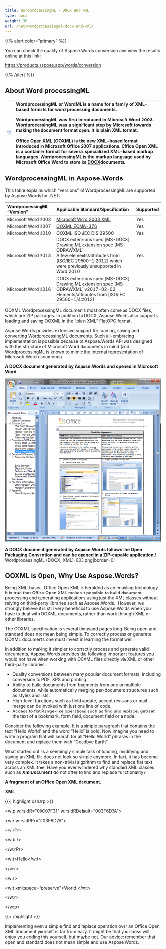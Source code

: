 ```yaml
---
title: WordprocessingML - DOCX and XML
type: docs
weight: 30
url: /net/wordprocessingml-docx-and-xml/
---
```


{{% alert color="primary" %}} 

You can check the quality of Aspose.Words conversion and view the results online at this link:

<https://products.aspose.app/words/conversion>

{{% /alert %}} 


## **About Word processingML**

|![todo:image_alt_text](wordprocessingml-docx-and-xml_1.png)|WordprocessingML or WordML is a name for a family of XML-based formats for word processing documents. <br><br>WordprocessingML was first introduced in Microsoft Word 2003. WordprocessingML was a significant step by Microsoft towards making the document format open. It is plain XML format. <br><br>[Office Open XML](http://en.wikipedia.org/wiki/Office_Open_XML) (OOXML) is the new XML-based format introduced in Microsoft Office 2007 applications. Office Open XML is a container format for several specialized XML-based markup languages. WordprocessingML is the markup language used by Microsoft Office Word to store its [DOCX](https://docs.fileformat.com/word-processing/docx/)documents.|
| :- | :- |
## **WordprocessingML in Aspose.Words**
This table explains which “versions" of WordprocessingML are supported by Aspose.Words for .NET:

|**WordprocessingML “Version”**|**Applicable Standard/Specification**|**Supported**|
| :- | :- | :- |
|Microsoft Word 2003|[Microsoft Word 2003 XML](http://en.wikipedia.org/wiki/Microsoft_Office_XML_formats)|Yes|
|Microsoft Word 2007|[OOXML ECMA-376](http://www.ecma-international.org/publications/standards/Ecma-376.htm)|Yes|
|Microsoft Word 2010|OOXML ISO /IEC DIS 29500|Yes|
|Microsoft Word 2013|DOCX extensions spec [MS-DOCX]<br>Drawing ML extension spec [MS-ODRAWXML]<br>A few elements/attributes from [ISO/IEC 29500-1:2012] which were previously unsupported in Word 2010|Yes|
|Microsoft Word 2016|DOCX extensions spec [MS-DOCX] <br>Drawing ML extension spec [MS-ODRAWXML] v2017-02-02<br>Elements/attributes from [ISO/IEC 29500-1/4:2012]|Yes|

OOXML WordprocessingML documents most often come as DOCX files, which are ZIP packages. In addition to DOCX, Aspose.Words also supports loading and saving OOXML in the “plain XML” [FlatOPC](http://blogs.msdn.com/ericwhite/archive/2008/09/29/the-flat-opc-format.aspx) format. 

Aspose.Words provides extensive support for loading, saving and converting WordprocessingML documents. Such all-embracing implementation is possible because of Aspose.Words API was designed with the structure of Microsoft Word documents in mind (and WordprocessingML is known to mimic the internal representation of Microsoft Word documents).

**A DOCX document generated by Aspose.Words and opened in Microsoft Word.**

![todo:image_alt_text](wordprocessingml-docx-and-xml_2.png)

**A DOCX document generated by Aspose.Words follows the Open Packaging Convention and can be opened in a ZIP-capable application.**! WordprocessingML (DOCX, XML)-003.png|border=0!
## **OOXML is Open, Why Use Aspose.Words?**
Being XML-based, Office Open XML is heralded as an enabling technology. It is true that Office Open XML makes it possible to build document processing and generating applications using just the XML classes without relying on third-party libraries such as Aspose.Words.  However, we strongly believe it is still very beneficial to use Aspose.Words when you have to deal with OOXML documents, rather than work through XML or other libraries. 

The OOXML specification is several thousand pages long. Being open and standard does not mean being simple. To correctly process or generate OOXML documents one must invest in learning the format well.

In addition to making it simpler to correctly process and generate valid documents, Aspose.Words provides the following important features you would not have when working with OOXML files directly via XML or other third-party libraries:

- Quality conversions between many popular document formats, including conversion to PDF, XPS and printing.
- Ability to build documents from fragments from one or multiple documents, while automatically merging per-document structures such as styles and lists.
- High-level functions such as field update, accept revisions or mail merge can be invoked with just one line of code.
- Access to flat Range-like operations such as find and replace, get/set the text of a bookmark, form field, document field or a node.

Consider the following example. It is a simple paragraph that contains the text “Hello World” and the word “Hello” is bold. Now imagine you need to write a program that will search for all “Hello World” phrases in the document and replace them with “Goodbye Earth”.

What started out as a seemingly simple task of loading, modifying and saving an XML file does not look so simple anymore. In fact, it has become very complex. It takes a non-trivial algorithm to find and replace flat text across an XML tree. Have you ever wondered why standard XML classes such as **XmlDocument** do not offer to find and replace functionality?

**A fragment of an Office Open XML document.**

**XML**

{{< highlight csharp >}}

 <w:p w:rsidR="00C07F31" w:rsidRDefault="003F6D7A">

<w:r w:rsidRPr="003F6D7A">

<w:rPr>

<w:b />

</w:rPr>

<w:t>Hello</w:t>

</w:r>

<w:r>

<w:t xml:space="preserve">World.</w:t>

</w:r>

</w:p>



{{< /highlight >}}

Implementing even a simple find and replace operation over an Office Open XML document yourself is far from easy. It might be that your boss will enjoy you coding this yourself, but maybe not. Our advice: remember that open and standard does not mean simple and use Aspose.Words.



